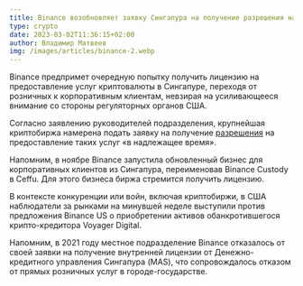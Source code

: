 ```yaml
---
title: Binance возобновляет заявку Сингапура на получение разрешения на криптовалюту
type: crypto
date: 2023-03-02T11:36:15+02:00
author: Владимир Матвеев
img: /images/articles/binance-2.webp
---
```

Binance предпримет очередную попытку получить лицензию на предоставление услуг криптовалюты в Сингапуре, переходя от розничных к корпоративным клиентам, невзирая на усиливающееся внимание со стороны регуляторных органов США. 

Согласно заявлению руководителей подразделения, крупнейшая криптобиржа намерена подать заявку на получение [разрешения](https://asia.nikkei.com/Spotlight/Cryptocurrencies/Binance-revives-Singapore-crypto-permit-bid-despite-U.S.-pressure) на предоставление таких услуг «в надлежащее время». 

Напомним, в ноябре Binance запустила обновленный бизнес для корпоративных клиентов из Сингапура, переименовав Binance Custody в Ceffu. Для этого бизнеса биржа стремится получить лицензию.

В контексте конкуренции или войн, включая криптобиржи, в США наблюдатели за рынками на минувшей неделе выступили против предложения Binance US о приобретении активов обанкротившегося крипто-кредитора Voyager Digital.

Напомним, в 2021 году местное подразделение Binance отказалось от своей заявки на получение внутренней лицензии от Денежно-кредитного управления Сингапура (MAS), что сопровождалось отказом от прямых розничных услуг в городе-государстве.
